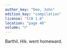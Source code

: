 ```yaml
---
author_key: "Dee, John"
edition_key: "compilation"
license: "CC0 1.0"
location: "page 46"
volume: "Ⅰ"
---
```

Barthil. Hik. went homeward.
